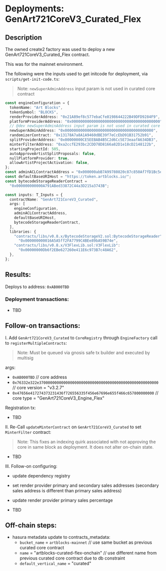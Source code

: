 # Deployments: GenArt721CoreV3_Curated_Flex

## Description

The owned create2 factory was used to deploy a new GenArt721CoreV3_Curated_Flex contract.

This was for the mainnet environment.

The following were the inputs used to get initcode for deployment, via `scripts/get-init-code.ts`:

> Note: `newSuperAdminAddress` input param is not used in curated core contract

```typescript
const engineConfiguration = {
  tokenName: "Art Blocks",
  tokenSymbol: "BLOCKS",
  renderProviderAddress: "0x21A89ef8c577ebaCfe8198644222B49DFD9284F9", // for primary sales - after deployment, update secondary sales address
  platformProviderAddress: "0x0000000000000000000000000000000000000000",
  // @dev newSuperAdminAddress input param is not used in curated core contract
  newSuperAdminAddress: "0x0000000000000000000000000000000000000000",
  randomizerContract: "0x13178A7a8A1A9460dBE39f7eCcEbD91B31752b91",
  splitProviderAddress: "0x00000000CE5EEBAB4B5C2d6Cc5E73eaafA634DB3",
  minterFilterAddress: "0xa2ccfE293bc2CDD78D8166a82D1e18cD2148122b",
  startingProjectId: 505,
  autoApproveArtistSplitProposals: false,
  nullPlatformProvider: true,
  allowArtistProjectActivation: false,
};
const adminACLContractAddress = "0x000000abB7A99780820c87c850Af7fD1Bc5e6788";
const defaultBaseURIHost = "https://token.artblocks.io/";
const bytecodeStorageReaderContract =
  "0x000000000000A791ABed33872C44a3D215a3743B";

const inputs: T_Inputs = {
  contractName: "GenArt721CoreV3_Curated",
  args: [
    engineConfiguration,
    adminACLContractAddress,
    defaultBaseURIHost,
    bytecodeStorageReaderContract,
  ],
  libraries: {
    "contracts/libs/v0.8.x/BytecodeStorageV2.sol:BytecodeStorageReader":
      "0x000000000016A5A5ff2FA7799C4BEe89bA59B74e",
    "contracts/libs/v0.8.x/V3FlexLib.sol:V3FlexLib":
      "0x00000000Db6f2EBe627260e411E6c973B7c48A62",
  },
};
```

## Results:

Deploys to address: `0xAB000TBD`

### Deployment transactions:

- TBD

## Follow-on transactions:

I. Add `GenArt721CoreV3_Curated` to `CoreRegistry` through `EngineFactory` call to `registerMultipleContracts`:

> Note: Must be queued via gnosis safe tx builder and executed by multisig

args:

- `0xAB000TBD` // core address
- `0x76332e322e370000000000000000000000000000000000000000000000000000` // core version = "v3.2.7"
- `0x47656e417274373231436f726556335f456e67696e655f466c657800000000` // core type = "GenArt721CoreV3_Engine_Flex"

Registration tx:

- TBD

II. Re-Call `updateMinterContract` on `GenArt721CoreV3_Curated` to set `MinterFilter` contract:

> Note: This fixes an indexing quirk associated with not approving the core in same block as deployment. It does not alter on-chain state.

- TBD

III. Follow-on configuring:

- update dependency registry
- set render provider primary and secondary sales addresses (secondary sales address is different than primary sales address)
- update render provider primary sales percentage

- TBD

## Off-chain steps:

- hasura metadata update to contracts_metadata:
  - `bucket_name` = `artblocks-mainnet` // use same bucket as previous curated core contract
  - `name` = "artblocks-curated-flex-onchain" // use different name from previous curated core contract due to db constraint
  - `default_vertical_name` = "curated"
